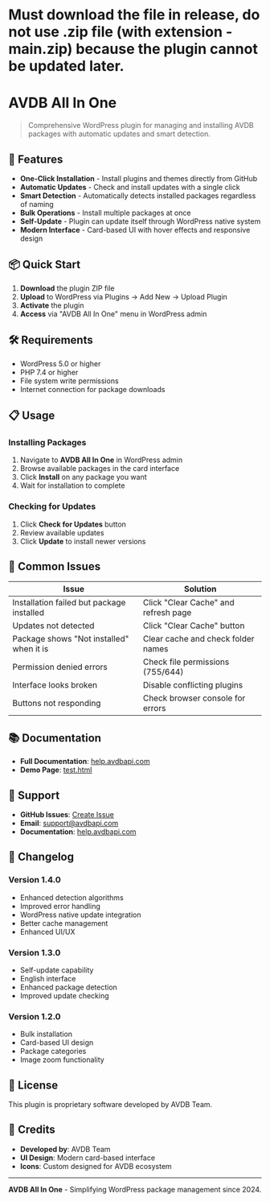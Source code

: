 # Must download the file in release, do not use .zip file (with extension -main.zip) because the plugin cannot be updated later.
# AVDB All In One

> Comprehensive WordPress plugin for managing and installing AVDB packages with automatic updates and smart detection.

## 🚀 Features

- **One-Click Installation** - Install plugins and themes directly from GitHub
- **Automatic Updates** - Check and install updates with a single click
- **Smart Detection** - Automatically detects installed packages regardless of naming
- **Bulk Operations** - Install multiple packages at once
- **Self-Update** - Plugin can update itself through WordPress native system
- **Modern Interface** - Card-based UI with hover effects and responsive design

## 📦 Quick Start

1. **Download** the plugin ZIP file
2. **Upload** to WordPress via Plugins → Add New → Upload Plugin
3. **Activate** the plugin
4. **Access** via "AVDB All In One" menu in WordPress admin

## 🛠️ Requirements

- WordPress 5.0 or higher
- PHP 7.4 or higher
- File system write permissions
- Internet connection for package downloads

## 📋 Usage

### Installing Packages
1. Navigate to **AVDB All In One** in WordPress admin
2. Browse available packages in the card interface
3. Click **Install** on any package you want
4. Wait for installation to complete

### Checking for Updates
1. Click **Check for Updates** button
2. Review available updates
3. Click **Update** to install newer versions

## 🔧 Common Issues

| Issue | Solution |
|-------|----------|
| Installation failed but package installed | Click "Clear Cache" and refresh page |
| Updates not detected | Click "Clear Cache" button |
| Package shows "Not installed" when it is | Clear cache and check folder names |
| Permission denied errors | Check file permissions (755/644) |
| Interface looks broken | Disable conflicting plugins |
| Buttons not responding | Check browser console for errors |

## 📚 Documentation

- **Full Documentation**: [help.avdbapi.com](https://help.avdbapi.com)
- **Demo Page**: [test.html](test.html)

## 🤝 Support

- **GitHub Issues**: [Create Issue](https://github.com/Avdbapi-1/avdb-all-in-one/issues)
- **Email**: support@avdbapi.com
- **Documentation**: [help.avdbapi.com](https://help.avdbapi.com)

## 📝 Changelog

### Version 1.4.0
- Enhanced detection algorithms
- Improved error handling
- WordPress native update integration
- Better cache management
- Enhanced UI/UX

### Version 1.3.0
- Self-update capability
- English interface
- Enhanced package detection
- Improved update checking

### Version 1.2.0
- Bulk installation
- Card-based UI design
- Package categories
- Image zoom functionality

## 📄 License

This plugin is proprietary software developed by AVDB Team.

## 👥 Credits

- **Developed by**: AVDB Team
- **UI Design**: Modern card-based interface
- **Icons**: Custom designed for AVDB ecosystem

---

**AVDB All In One** - Simplifying WordPress package management since 2024.
